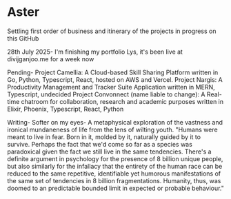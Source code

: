 # Aster
Settling first order of business and itinerary of the projects in progress on this GitHub

28th July 2025-
I'm finishing my portfolio Lys, it's been live at divijganjoo.me for a week now

Pending-
Project Camellia: A Cloud-based Skill Sharing Platform written in Go, Python, Typescript, React, hosted on AWS and Vercel.
Project Nargis: A Productivity Management and Tracker Suite Application written in MERN, Typescript, undecided
Project Convonnect (name liable to change): A Real-time chatroom for collaboration, research and academic purposes written in Elixir, Phoenix, Typescript, React, Python

Writing-
Softer on my eyes- A metaphysical exploration of the vastness and ironical mundaneness of life from the lens of wilting youth.
"Humans were meant to live in fear. Born in it, molded by it, naturally guided by it to survive. Perhaps the fact that we'd come so far as a species was paradoxical given the fact we still live in the same tendencies. There's a definite argument in psychology for the presence of 8 billion unique people, but also similarly for the infallacy that the entirety of the human race can be reduced to the same repetitive, identifiable yet humorous manifestations of the same set of tendencies in 8 billion fragmentations. Humanity, thus, was doomed to an predictable bounded limit in expected or probable behaviour."  
